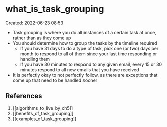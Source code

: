 # what_is_task_grouping
Created: 2022-06-23 08:53

- Task grouping is where you do all instances of a certain task at once, rather than as they come up
- You should determine how to group the tasks by the timeline required
	- If you have 31 days to do a type of task, pick one (or two) days per month to respond to all of them since your last time responding or handling them
	- If you have 30 minutes to respond to any given email, every 15 or 30 minutes respond to all new emails that you have received
- It is perfectly okay to not perfectly follow, as there are exceptions that come up that need to be handled sooner

## References
1. [[algorithms_to_live_by_ch5]]
2. [[benefits_of_task_grouping]]
3. [[examples_of_task_grouping]]